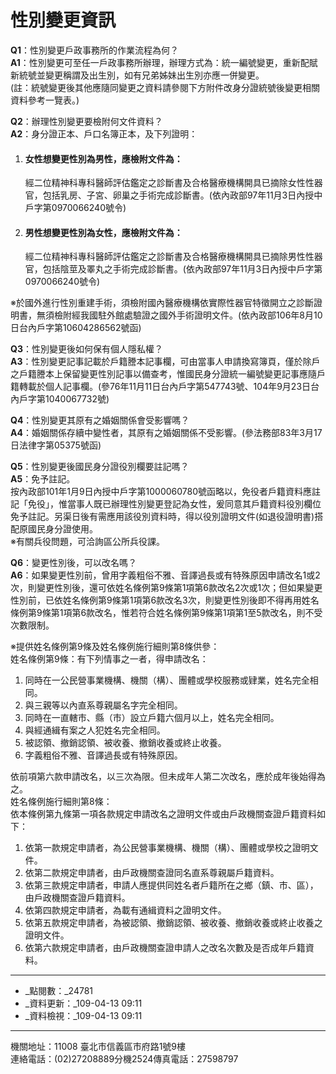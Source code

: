 # 性別變更資訊

**Q1**：性別變更戶政事務所的作業流程為何？  
**A1**：性別變更可至任一戶政事務所辦理，辦理方式為：統一編號變更，重新配賦新統號並變更稱謂及出生別，如有兄弟姊妹出生別亦應一併變更。  
(註：統號變更後其他應隨同變更之資料請參閱下方附件改身分證統號後變更相關資料參考一覽表。)  

**Q2**：辦理性別變更要檢附何文件資料？  
**A2**：身分證正本、戶口名簿正本，及下列證明：

1. #### 女性想變更性別為男性，應檢附文件為：
   經二位精神科專科醫師評估鑑定之診斷書及合格醫療機構開具已摘除女性性器官，包括乳房、子宮、卵巢之手術完成診斷書。(依內政部97年11月3日內授中戶字第0970066240號令)

2. #### 男性想變更性別為女性，應檢附文件為：
   經二位精神科專科醫師評估鑑定之診斷書及合格醫療機構開具已摘除男性性器官，包括陰莖及睪丸之手術完成診斷書。(依內政部97年11月3日內授中戶字第0970066240號令)

※於國外進行性別重建手術，須檢附國內醫療機構依實際性器官特徵開立之診斷證明書，無須檢附經我國駐外館處驗證之國外手術證明文件。(依內政部106年8月10日台內戶字第10604286562號函)  

**Q3**：性別變更後如何保有個人隱私權？  
**A3**：性別變更記事記載於戶籍謄本記事欄，可由當事人申請換寫簿頁，僅於除戶之戶籍謄本上保留變更性別記事以備查考，惟國民身分證統一編號變更記事應隨戶籍轉載於個人記事欄。(參76年11月11日台內戶字第547743號、104年9月23日台內戶字第1040067732號)  

**Q4**：性別變更其原有之婚姻關係會受影響嗎？  
**A4**：婚姻關係存續中變性者，其原有之婚姻關係不受影響。(參法務部83年3月17日法律字第05375號函)  

**Q5**：性別變更後國民身分證役別欄要註記嗎？  
**A5**：免予註記。  
按內政部101年1月9日內授中戶字第1000060780號函略以，免役者戶籍資料應註記「免役」，惟當事人既已辦理性別變更登記為女性，爰同意其戶籍資料役別欄位免予註記。另渠日後有需應用該役別資料時，得以役別證明文件(如退役證明書)搭配原國民身分證使用。  
※有關兵役問題，可洽詢區公所兵役課。  

**Q6**：變更性別後，可以改名嗎？  
**A6**：如果變更性別前，曾用字義粗俗不雅、音譯過長或有特殊原因申請改名1或2次，則變更性別後，還可依姓名條例第9條第1項第6款改名2次或1次；但如果變更性別前，已依姓名條例第9條第1項第6款改名3次，則變更性別後即不得再用姓名條例第9條第1項第6款改名，惟若符合姓名條例第9條第1項第1至5款改名，則不受次數限制。  

※提供姓名條例第9條及姓名條例施行細則第8條供參：  
姓名條例第9條：有下列情事之一者，得申請改名：
1. 同時在一公民營事業機構、機關（構）、團體或學校服務或肄業，姓名完全相同。
2. 與三親等以內直系尊親屬名字完全相同。
3. 同時在一直轄市、縣（市）設立戶籍六個月以上，姓名完全相同。
4. 與經通緝有案之人犯姓名完全相同。
5. 被認領、撤銷認領、被收養、撤銷收養或終止收養。
6. 字義粗俗不雅、音譯過長或有特殊原因。

依前項第六款申請改名，以三次為限。但未成年人第二次改名，應於成年後始得為之。  
姓名條例施行細則第8條：  
依本條例第九條第一項各款規定申請改名之證明文件或由戶政機關查證戶籍資料如下：
1. 依第一款規定申請者，為公民營事業機構、機關（構）、團體或學校之證明文件。
2. 依第二款規定申請者，由戶政機關查證同名直系尊親屬戶籍資料。
3. 依第三款規定申請者，申請人應提供同姓名者戶籍所在之鄉（鎮、市、區），由戶政機關查證戶籍資料。
4. 依第四款規定申請者，為載有通緝資料之證明文件。
5. 依第五款規定申請者，為被認領、撤銷認領、被收養、撤銷收養或終止收養之證明文件。
6. 依第六款規定申請者，由戶政機關查證申請人之改名次數及是否成年戶籍資料。

---

- _點閱數：_24781  
- _資料更新：_109-04-13 09:11  
- _資料檢視：_109-04-13 09:11  

---

機關地址：11008 臺北市信義區市府路1號9樓  
連絡電話：(02)27208889分機2524傳真電話：27598797